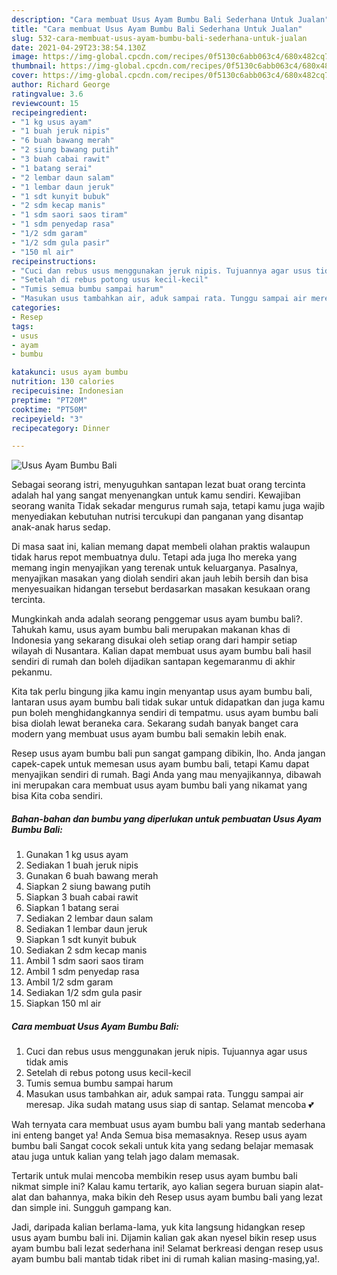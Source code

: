 ```yaml
---
description: "Cara membuat Usus Ayam Bumbu Bali Sederhana Untuk Jualan"
title: "Cara membuat Usus Ayam Bumbu Bali Sederhana Untuk Jualan"
slug: 532-cara-membuat-usus-ayam-bumbu-bali-sederhana-untuk-jualan
date: 2021-04-29T23:38:54.130Z
image: https://img-global.cpcdn.com/recipes/0f5130c6abb063c4/680x482cq70/usus-ayam-bumbu-bali-foto-resep-utama.jpg
thumbnail: https://img-global.cpcdn.com/recipes/0f5130c6abb063c4/680x482cq70/usus-ayam-bumbu-bali-foto-resep-utama.jpg
cover: https://img-global.cpcdn.com/recipes/0f5130c6abb063c4/680x482cq70/usus-ayam-bumbu-bali-foto-resep-utama.jpg
author: Richard George
ratingvalue: 3.6
reviewcount: 15
recipeingredient:
- "1 kg usus ayam"
- "1 buah jeruk nipis"
- "6 buah bawang merah"
- "2 siung bawang putih"
- "3 buah cabai rawit"
- "1 batang serai"
- "2 lembar daun salam"
- "1 lembar daun jeruk"
- "1 sdt kunyit bubuk"
- "2 sdm kecap manis"
- "1 sdm saori saos tiram"
- "1 sdm penyedap rasa"
- "1/2 sdm garam"
- "1/2 sdm gula pasir"
- "150 ml air"
recipeinstructions:
- "Cuci dan rebus usus menggunakan jeruk nipis. Tujuannya agar usus tidak amis"
- "Setelah di rebus potong usus kecil-kecil"
- "Tumis semua bumbu sampai harum"
- "Masukan usus tambahkan air, aduk sampai rata. Tunggu sampai air meresap. Jika sudah matang usus siap di santap. Selamat mencoba 💕"
categories:
- Resep
tags:
- usus
- ayam
- bumbu

katakunci: usus ayam bumbu 
nutrition: 130 calories
recipecuisine: Indonesian
preptime: "PT20M"
cooktime: "PT50M"
recipeyield: "3"
recipecategory: Dinner

---
```



![Usus Ayam Bumbu Bali](https://img-global.cpcdn.com/recipes/0f5130c6abb063c4/680x482cq70/usus-ayam-bumbu-bali-foto-resep-utama.jpg)

Sebagai seorang istri, menyuguhkan santapan lezat buat orang tercinta adalah hal yang sangat menyenangkan untuk kamu sendiri. Kewajiban seorang  wanita Tidak sekadar mengurus rumah saja, tetapi kamu juga wajib menyediakan kebutuhan nutrisi tercukupi dan panganan yang disantap anak-anak harus sedap.

Di masa  saat ini, kalian memang dapat membeli olahan praktis walaupun tidak harus repot membuatnya dulu. Tetapi ada juga lho mereka yang memang ingin menyajikan yang terenak untuk keluarganya. Pasalnya, menyajikan masakan yang diolah sendiri akan jauh lebih bersih dan bisa menyesuaikan hidangan tersebut berdasarkan masakan kesukaan orang tercinta. 



Mungkinkah anda adalah seorang penggemar usus ayam bumbu bali?. Tahukah kamu, usus ayam bumbu bali merupakan makanan khas di Indonesia yang sekarang disukai oleh setiap orang dari hampir setiap wilayah di Nusantara. Kalian dapat membuat usus ayam bumbu bali hasil sendiri di rumah dan boleh dijadikan santapan kegemaranmu di akhir pekanmu.

Kita tak perlu bingung jika kamu ingin menyantap usus ayam bumbu bali, lantaran usus ayam bumbu bali tidak sukar untuk didapatkan dan juga kamu pun boleh menghidangkannya sendiri di tempatmu. usus ayam bumbu bali bisa diolah lewat beraneka cara. Sekarang sudah banyak banget cara modern yang membuat usus ayam bumbu bali semakin lebih enak.

Resep usus ayam bumbu bali pun sangat gampang dibikin, lho. Anda jangan capek-capek untuk memesan usus ayam bumbu bali, tetapi Kamu dapat menyajikan sendiri di rumah. Bagi Anda yang mau menyajikannya, dibawah ini merupakan cara membuat usus ayam bumbu bali yang nikamat yang bisa Kita coba sendiri.

<!--inarticleads1-->

##### Bahan-bahan dan bumbu yang diperlukan untuk pembuatan Usus Ayam Bumbu Bali:

1. Gunakan 1 kg usus ayam
1. Sediakan 1 buah jeruk nipis
1. Gunakan 6 buah bawang merah
1. Siapkan 2 siung bawang putih
1. Siapkan 3 buah cabai rawit
1. Siapkan 1 batang serai
1. Sediakan 2 lembar daun salam
1. Sediakan 1 lembar daun jeruk
1. Siapkan 1 sdt kunyit bubuk
1. Sediakan 2 sdm kecap manis
1. Ambil 1 sdm saori saos tiram
1. Ambil 1 sdm penyedap rasa
1. Ambil 1/2 sdm garam
1. Sediakan 1/2 sdm gula pasir
1. Siapkan 150 ml air




<!--inarticleads2-->

##### Cara membuat Usus Ayam Bumbu Bali:

1. Cuci dan rebus usus menggunakan jeruk nipis. Tujuannya agar usus tidak amis
1. Setelah di rebus potong usus kecil-kecil
1. Tumis semua bumbu sampai harum
1. Masukan usus tambahkan air, aduk sampai rata. Tunggu sampai air meresap. Jika sudah matang usus siap di santap. Selamat mencoba 💕




Wah ternyata cara membuat usus ayam bumbu bali yang mantab sederhana ini enteng banget ya! Anda Semua bisa memasaknya. Resep usus ayam bumbu bali Sangat cocok sekali untuk kita yang sedang belajar memasak atau juga untuk kalian yang telah jago dalam memasak.

Tertarik untuk mulai mencoba membikin resep usus ayam bumbu bali nikmat simple ini? Kalau kamu tertarik, ayo kalian segera buruan siapin alat-alat dan bahannya, maka bikin deh Resep usus ayam bumbu bali yang lezat dan simple ini. Sungguh gampang kan. 

Jadi, daripada kalian berlama-lama, yuk kita langsung hidangkan resep usus ayam bumbu bali ini. Dijamin kalian gak akan nyesel bikin resep usus ayam bumbu bali lezat sederhana ini! Selamat berkreasi dengan resep usus ayam bumbu bali mantab tidak ribet ini di rumah kalian masing-masing,ya!.

